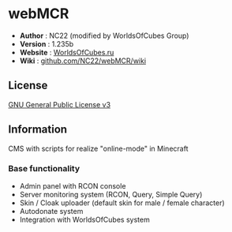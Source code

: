 # webMCR

 - **Author** : NC22 (modified by WorldsOfCubes Group)
 - **Version** : 1.235b
 - **Website** : [WorldsOfCubes.ru](http://WorldsOfCubes.ru)
 - **Wiki** : [github.com/NC22/webMCR/wiki](https://github.com/WorldsOfCubes/webMCRex/wiki)

## License 

 [GNU General Public License v3](http://www.gnu.org/licenses/gpl.html) 
 
## Information

 CMS with scripts for realize "online-mode" in Minecraft

### Base functionality

 - Admin panel with RCON console
 - Server monitoring system (RCON, Query, Simple Query)
 - Skin / Cloak uploader (default skin for male / female character)
 - Autodonate system
 - Integration with WorldsOfCubes system